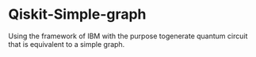 # Qiskit-Simple-graph

Using the framework of IBM  with the purpose togenerate  quantum circuit that is equivalent to a simple graph.
